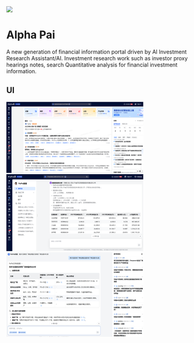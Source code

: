 <img src="./assets/favicon.png" width="64" height="auto" /> 

# Alpha Pai

A new generation of financial information portal driven by AI Investment Research Assistant/AI. Investment research work such as investor proxy hearings notes, search Quantitative analysis for financial investment information.

## UI

<img src="./assets/Alpha派-0.png" width="360" height="auto" />

<img src="./assets/Alpha派-1.png" width="360" height="auto" />

<img src="./assets/Alpha派-2.png" width="360" height="auto" />
